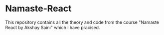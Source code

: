# Namaste-React

This repository contains all the theory and code from the course "Namaste React by Akshay Saini" which i have pracised.

